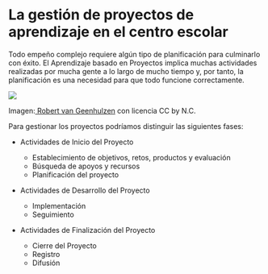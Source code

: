 
# La gestión de proyectos de aprendizaje en el centro escolar

Todo empeño complejo requiere algún tipo de planificación para culminarlo con éxito. El Aprendizaje basado en Proyectos implica muchas actividades realizadas por mucha gente a lo largo de mucho tiempo y, por tanto, la planificación es una necesidad para que todo funcione correctamente.

![](https://raw.githubusercontent.com/catedu/abp/master/https://farm4.static.flickr.com/3825/12849069635_acf0d8c02b.jpg)

Imagen:[ Robert van Geenhulzen](https://www.flickr.com/photos/45154372@N07/12849069635) con licencia CC by N.C.

Para gestionar los proyectos podríamos distinguir las siguientes fases:

* Actividades de Inicio del Proyecto
    * Establecimiento de objetivos, retos, productos y evaluación
    *  Búsqueda de apoyos y recursos
    *  Planificación del proyecto

* Actividades de Desarrollo del Proyecto
    * Implementación
    * Seguimiento

* Actividades de Finalización del Proyecto
    * Cierre del Proyecto
    * Registro
    * Difusión
